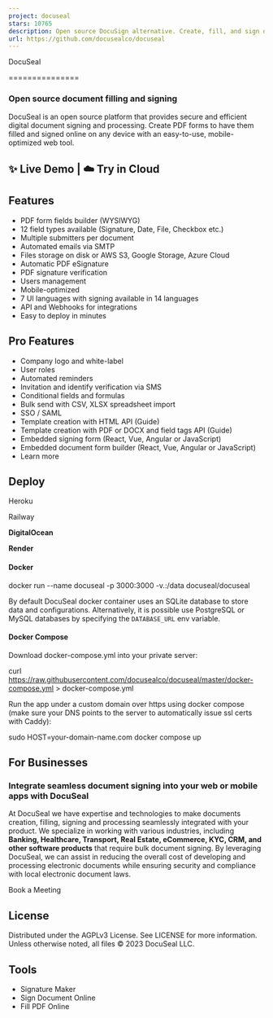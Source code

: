 ```yaml
---
project: docuseal
stars: 10765
description: Open source DocuSign alternative. Create, fill, and sign digital documents ✍️
url: https://github.com/docusealco/docuseal
---
```


  
DocuSeal


===============

### Open source document filling and signing

DocuSeal is an open source platform that provides secure and efficient digital document signing and processing. Create PDF forms to have them filled and signed online on any device with an easy-to-use, mobile-optimized web tool.

✨ Live Demo | ☁️ Try in Cloud
-----------------------------

Features
--------

-   PDF form fields builder (WYSIWYG)
-   12 field types available (Signature, Date, File, Checkbox etc.)
-   Multiple submitters per document
-   Automated emails via SMTP
-   Files storage on disk or AWS S3, Google Storage, Azure Cloud
-   Automatic PDF eSignature
-   PDF signature verification
-   Users management
-   Mobile-optimized
-   7 UI languages with signing available in 14 languages
-   API and Webhooks for integrations
-   Easy to deploy in minutes

Pro Features
------------

-   Company logo and white-label
-   User roles
-   Automated reminders
-   Invitation and identify verification via SMS
-   Conditional fields and formulas
-   Bulk send with CSV, XLSX spreadsheet import
-   SSO / SAML
-   Template creation with HTML API (Guide)
-   Template creation with PDF or DOCX and field tags API (Guide)
-   Embedded signing form (React, Vue, Angular or JavaScript)
-   Embedded document form builder (React, Vue, Angular or JavaScript)
-   Learn more

Deploy
------

Heroku

Railway

**DigitalOcean**

**Render**

#### Docker

docker run --name docuseal -p 3000:3000 -v.:/data docuseal/docuseal

By default DocuSeal docker container uses an SQLite database to store data and configurations. Alternatively, it is possible use PostgreSQL or MySQL databases by specifying the `DATABASE_URL` env variable.

#### Docker Compose

Download docker-compose.yml into your private server:

curl https://raw.githubusercontent.com/docusealco/docuseal/master/docker-compose.yml \> docker-compose.yml

Run the app under a custom domain over https using docker compose (make sure your DNS points to the server to automatically issue ssl certs with Caddy):

sudo HOST=your-domain-name.com docker compose up

For Businesses
--------------

### Integrate seamless document signing into your web or mobile apps with DocuSeal

At DocuSeal we have expertise and technologies to make documents creation, filling, signing and processing seamlessly integrated with your product. We specialize in working with various industries, including **Banking, Healthcare, Transport, Real Estate, eCommerce, KYC, CRM, and other software products** that require bulk document signing. By leveraging DocuSeal, we can assist in reducing the overall cost of developing and processing electronic documents while ensuring security and compliance with local electronic document laws.

Book a Meeting

License
-------

Distributed under the AGPLv3 License. See LICENSE for more information. Unless otherwise noted, all files © 2023 DocuSeal LLC.

Tools
-----

-   Signature Maker
-   Sign Document Online
-   Fill PDF Online
